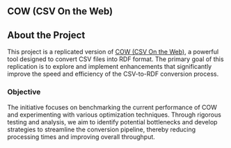 ## COW (CSV On the Web)
## About the Project

This project is a replicated version of [COW (CSV On the Web)](https://github.com/CLARIAH/COW/), a powerful tool designed to convert CSV files into RDF format. The primary goal of this replication is to explore and implement enhancements that significantly improve the speed and efficiency of the CSV-to-RDF conversion process.

### Objective

The initiative focuses on benchmarking the current performance of COW and experimenting with various optimization techniques. Through rigorous testing and analysis, we aim to identify potential bottlenecks and develop strategies to streamline the conversion pipeline, thereby reducing processing times and improving overall throughput.
